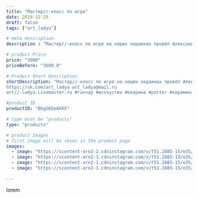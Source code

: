 ```yaml
---
title: "Мастер//-класс по игре"
date: 2019-12-25
draft: false
tags: ["art_ladya"]

# meta description
description : "Мастер//-класс по игре на наших окраинах провёл Александр Яковлев гр\"Новые Ворота\". Нижний Новгород \"Арт Ладья\" Гончарная мастерская в Нижнем Новгороде. Изг"

# product Price
price: "3000"
priceBefore: "3600.0"

# Product Short Description
shortDescription: "Мастер//-класс по игре на наших окраинах провёл Александр Яковлев гр\"Новые Ворота\". Нижний Новгород \"Арт Ладья\" Гончарная мастерская в Нижнем Новгороде. Изготовление керамики и мастер//-классы по обучению. 
https://vk.com/art_ladya art_ladya@mail.ru 
art//-ladya.Livemaster.ru #гончар #исскуство #окарина #potter #керамикадляинтерьера #керамикаручнаяработа #гончарнаямастерская #керамиканазаказ #handmade #гончарноедело #керамика #гончарнаяпосуда #новыеворота #эксклюзивнаякерамика #dishes #мастеркласс #ceramicar #nntoday #claygoods #александряковлев #earthenware #ceramic #design #fire #нижнийновгород #ceramicart #гончарныйкруг #clay #авторскаякерамика"

#product ID
productID: "B6gO6DoAHXX"

# type must be "products"
type: "products"

# product Images
# first image will be shown in the product page
images:
  - image: "https://scontent-arn2-2.cdninstagram.com/v/t51.2885-15/e35/76807765_160084488601956_639771396133354612_n.jpg?se=8&tp=1&_nc_ht=scontent-arn2-2.cdninstagram.com&_nc_cat=100&_nc_ohc=wJO7halT8RMAX907gzx&oh=2322b49104248bf6299ae6868feb0eaa&oe=606BC0FF&ig_cache_key=MjIwNjgyOTM3Njg5MTQxNzI1MQ%3D%3D.2"
  - image: "https://scontent-arn2-1.cdninstagram.com/v/t51.2885-15/e35/78852968_122548475566691_6329867526951412581_n.jpg?se=8&tp=1&_nc_ht=scontent-arn2-1.cdninstagram.com&_nc_cat=111&_nc_ohc=aGQ8ucZBI_8AX_OSVWL&oh=b98e3a059e824b856a56255e044649b0&oe=606CD33F&ig_cache_key=MjIwNjgyOTM3Njg3NDY0MDAwMw%3D%3D.2"
  - image: "https://scontent-arn2-1.cdninstagram.com/v/t51.2885-15/e35/81144822_112328443413095_2176876663891332949_n.jpg?se=8&tp=1&_nc_ht=scontent-arn2-1.cdninstagram.com&_nc_cat=111&_nc_ohc=4yDLYTI_LpQAX9Xkucs&oh=c4fae5dfa2da70be86cca269561432dc&oe=606BAE0D&ig_cache_key=MjIwNjgyOTM3NjkxNjUwMzk1OA%3D%3D.2"
  - image: "https://scontent-arn2-1.cdninstagram.com/v/t51.2885-15/e35/75534235_588244041743834_324672709255918206_n.jpg?se=8&tp=1&_nc_ht=scontent-arn2-1.cdninstagram.com&_nc_cat=102&_nc_ohc=YRz_sNmxPM0AX82EJO3&oh=abfd9a5b12a37d435b6ab25e06390f05&oe=6069C255&ig_cache_key=MjIwNjgyOTM3Njg5MTMwNDEyMQ%3D%3D.2"

---
```

lorem
